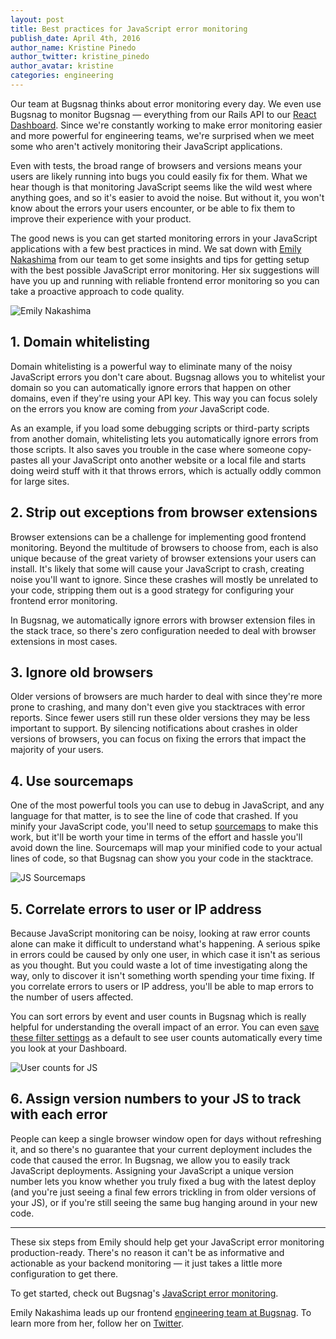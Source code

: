 ```yaml
---
layout: post
title: Best practices for JavaScript error monitoring
publish_date: April 4th, 2016
author_name: Kristine Pinedo
author_twitter: kristine_pinedo
author_avatar: kristine
categories: engineering
---
```


Our team at Bugsnag thinks about error monitoring every day. We even use Bugsnag to monitor Bugsnag — everything from our Rails API to our [React Dashboard](https://blog.bugsnag.com/moving-bugsnags-frontend-to-react/). Since we're constantly working to make error monitoring easier and more powerful for engineering teams, we're surprised when we meet some who aren't actively monitoring their JavaScript applications.

Even with tests, the broad range of browsers and versions means your users are likely running into bugs you could easily fix for them. What we hear though is that monitoring JavaScript seems like the wild west where anything goes, and so it's easier to avoid the noise. But without it, you won't know about the errors your users encounter, or be able to fix them to improve their experience with your product.

The good news is you can get started monitoring errors in your JavaScript applications with a few best practices in mind. We sat down with [Emily Nakashima](https://twitter.com/eanakashima) from our team to get some insights and tips for getting setup with the best possible JavaScript error monitoring. Her six suggestions will have you up and running with reliable frontend error monitoring so you can take a proactive approach to code quality.

![Emily Nakashima](/img/posts/emily-headshot.jpg)

## 1. Domain whitelisting

Domain whitelisting is a powerful way to eliminate many of the noisy JavaScript errors you don't care about. Bugsnag allows you to whitelist your domain so you can automatically ignore errors that happen on other domains, even if they're using your API key. This way you can focus solely on the errors you know are coming from *your* JavaScript code.

As an example, if you load some debugging scripts or third-party scripts from another domain, whitelisting lets you automatically ignore errors from those scripts. It also saves you trouble in the case where someone copy-pastes all your JavaScript onto another website or a local file and starts doing weird stuff with it that throws errors, which is actually oddly common for large sites.

## 2. Strip out exceptions from browser extensions

Browser extensions can be a challenge for implementing good frontend monitoring. Beyond the multitude of browsers to choose from, each is also unique because of the great variety of browser extensions your users can install. It's likely that some will cause your JavaScript to crash, creating noise you'll want to ignore. Since these crashes will mostly be unrelated to your code, stripping them out is a good strategy for configuring your frontend error monitoring.

In Bugsnag, we automatically ignore errors with browser extension files in the stack trace, so there's zero configuration needed to deal with browser extensions in most cases.   

## 3. Ignore old browsers

Older versions of browsers are much harder to deal with since they're more prone to crashing, and many don't even give you stacktraces with error reports. Since fewer users still run these older versions they may be less important to support. By silencing notifications about crashes in older versions of browsers, you can focus on fixing the errors that impact the majority of your users.

## 4. Use sourcemaps

One of the most powerful tools you can use to debug in JavaScript, and any language for that matter, is to see the line of code that crashed. If you minify your JavaScript code, you'll need to setup [sourcemaps](http://www.html5rocks.com/en/tutorials/developertools/sourcemaps/) to make this work, but it'll be worth your time in terms of the effort and hassle you'll avoid down the line. Sourcemaps will map your minified code to your actual lines of code, so that Bugsnag can show you your code in the stacktrace.

![JS Sourcemaps](/img/posts/js-sourcemaps-best-practices.png)

## 5. Correlate errors to user or IP address

Because JavaScript monitoring can be noisy, looking at raw error counts alone can make it difficult to understand what's happening. A serious spike in errors could be caused by only one user, in which case it isn't as serious as you thought. But you could waste a lot of time investigating along the way, only to discover it isn't something worth spending your time fixing. If you correlate errors to users or IP address, you'll be able to map errors to the number of users affected.

You can sort errors by event and user counts in Bugsnag which is really helpful for understanding the overall impact of an error. You can even [save these filter settings](https://blog.bugsnag.com/filter-saving-and-defaults/) as a default to see user counts automatically every time you look at your Dashboard.

![User counts for JS](/img/posts/sorted-by-users-inbox.png)

## 6. Assign version numbers to your JS to track with each error

People can keep a single browser window open for days without refreshing it, and so there's no guarantee that your current deployment includes the code that caused the error. In Bugsnag, we allow you to easily track JavaScript deployments. Assigning your JavaScript a unique version number lets you know whether you truly fixed a bug with the latest deploy (and you're just seeing a final few errors trickling in from older versions of your JS), or if you're still seeing the same bug hanging around in your new code.

---

These six steps from Emily should help get your JavaScript error monitoring production-ready. There's no reason it can't be as informative and actionable as your backend monitoring — it just takes a little more configuration to get there.

To get started, check out Bugsnag's [JavaScript error monitoring](https://www.bugsnag.com/platforms/javascript/).

Emily Nakashima leads up our frontend [engineering team at Bugsnag](https://www.bugsnag.com/about/). To learn more from her, follow her on [Twitter](https://twitter.com/eanakashima).
